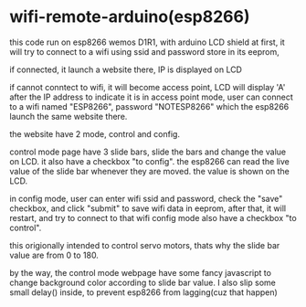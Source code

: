 # wifi-remote-arduino(esp8266)
this code run on esp8266 wemos D1R1, with arduino LCD shield
at first, it will try to connect to a wifi using ssid and password store in its eeprom,

if connected, it launch a website there, IP is displayed on LCD

if cannot conntect to wifi, it will become access point, LCD will display 'A' after the IP address to indicate it is in access point mode,
user can connect to a wifi named "ESP8266", password "NOTESP8266" which the esp8266 launch the same website there.

the website have 2 mode, control and config.

control mode page have 3 slide bars, slide the bars and change the value on LCD. it also have a checkbox "to config".
the esp8266 can read the live value of the slide bar whenever they are moved. the value is shown on the LCD.

in config mode, user can enter wifi ssid and password, check the "save" checkbox, and click "submit" to save wifi data in eeprom, after that, it will restart, 
and try to connect to that wifi
config mode also have a checkbox "to control".

this origionally intended to control servo motors, thats why the slide bar value are from 0 to 180.

by the way, the control mode webpage have some fancy javascript to change background color according to slide bar value.
I also slip some small delay() inside, to prevent esp8266 from lagging(cuz that happen)
